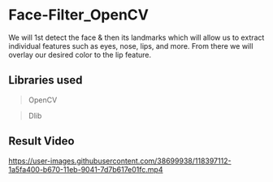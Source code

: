 # Face-Filter_OpenCV

We will 1st detect the face & then its landmarks which will allow us to extract individual features such as eyes, nose, lips, and more. From there we will overlay our desired color to the lip feature.

## Libraries used

> OpenCV

> Dlib


## Result Video

https://user-images.githubusercontent.com/38699938/118397112-1a5fa400-b670-11eb-9041-7d7b617e01fc.mp4


